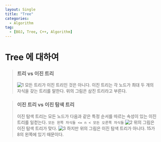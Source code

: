 ```yaml
---
layout: Single
title: "Tree"
categories:
  - Algorithm
tag:
  - [BOJ, Tree, C++, Algorithm]
---
```


# Tree 에 대하여

> ### 트리 vs 이진 트리
> ![1](https://user-images.githubusercontent.com/87271529/167438568-e9f307fd-bf2f-47c2-80c0-4c3bac98cece.png)
> 모든 트리가 이진 트리인 것은 아니다. 이진 트리는 각 노드가 최대 두 개의 자식을 갖는 트리를 말한다.
> 위의 그림은 삼진 트리라고 부른다.

> ### 이진 트리 vs 이진 탐색 트리
> 이진 탐색 트리는 모든 노드가 다음과 같은 특정 순서를 따르는 속성이 있는 이진 트리를 일컫는다.
> `모든 왼쪽 자식들 <= n < 모든 오른쪽 자식들`
> ![2](https://user-images.githubusercontent.com/87271529/167440019-e8c84a98-b109-496a-a765-faef6590e3ec.png)
> 위의 그림은 이진 탐색 트리가 맞다.
> ![3](https://user-images.githubusercontent.com/87271529/167440234-6f3d39f8-fc42-4445-be19-b1d655089d25.png)
> 하지만 위의 그림은 이진 탐색 트리가 아니다. 15가 8의 왼쪽에 있기 때문이다.
